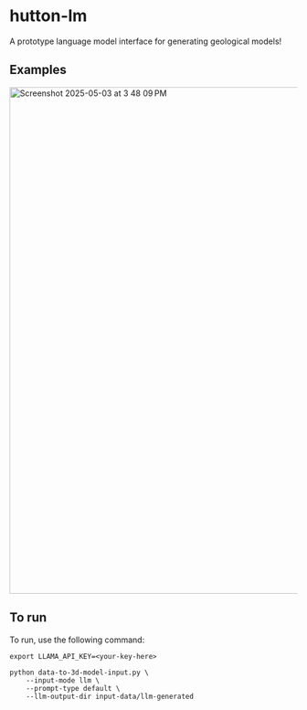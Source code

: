 # hutton-lm

A prototype language model interface for generating geological models!

## Examples

<img width="887" alt="Screenshot 2025-05-03 at 3 48 09 PM" src="https://github.com/user-attachments/assets/b0fcad6f-910f-4cb0-97a8-57e81d425940" />

## To run

To run, use the following command:

```
export LLAMA_API_KEY=<your-key-here>

python data-to-3d-model-input.py \
    --input-mode llm \
    --prompt-type default \
    --llm-output-dir input-data/llm-generated
```
